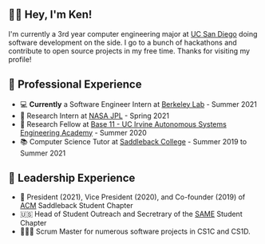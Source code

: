 ## 👋🏼 Hey, I'm Ken! 

I'm currently a 3rd year computer engineering major at [UC San Diego](https://ucsd.edu) doing software development on the side. I go to a bunch of hackathons and contribute to open source projects in my free time. Thanks for visiting my profile! 

## 🔷 Professional Experience

*  💻 **Currently** a Software Engineer Intern at [Berkeley Lab](https://www.lbl.gov/) - Summer 2021
*  🚀 Research Intern at [NASA JPL](https://www.jpl.nasa.gov) - Spring 2021
*  🐜 Research Fellow at  [Base 11 - UC Irvine Autonomous Systems Engineering Academy](https://www.base11.com/solutions/asea/) - Summer 2020
*  📚 Computer Science Tutor at [Saddleback College](https://www.saddleback.edu/) - Summer 2019 to Summer 2021


## 🔶 Leadership Experience

* 💾 President (2021), Vice President (2020), and Co-founder (2019) of [ACM](https://www.acm.org/) Saddleback Student Chapter 
* 🇺🇸 Head of Student Outreach and Secretrary of the [SAME](https://www.same.org/) Student Chapter
* 👨🏽‍💻 Scrum Master for numerous software projects in CS1C and CS1D.

<!--
**kencasimiro/kencasimiro** is a ✨ _special_ ✨ repository because its `README.md` (this file) appears on your GitHub profile.

Here are some ideas to get you started:

- 🔭 I’m currently working on ...
- 🌱 I’m currently learning ...
- 👯 I’m looking to collaborate on ...
- 🤔 I’m looking for help with ...
- 💬 Ask me about ...
- 📫 How to reach me: ...
- 😄 Pronouns: ...
- ⚡ Fun fact: ...
-->
